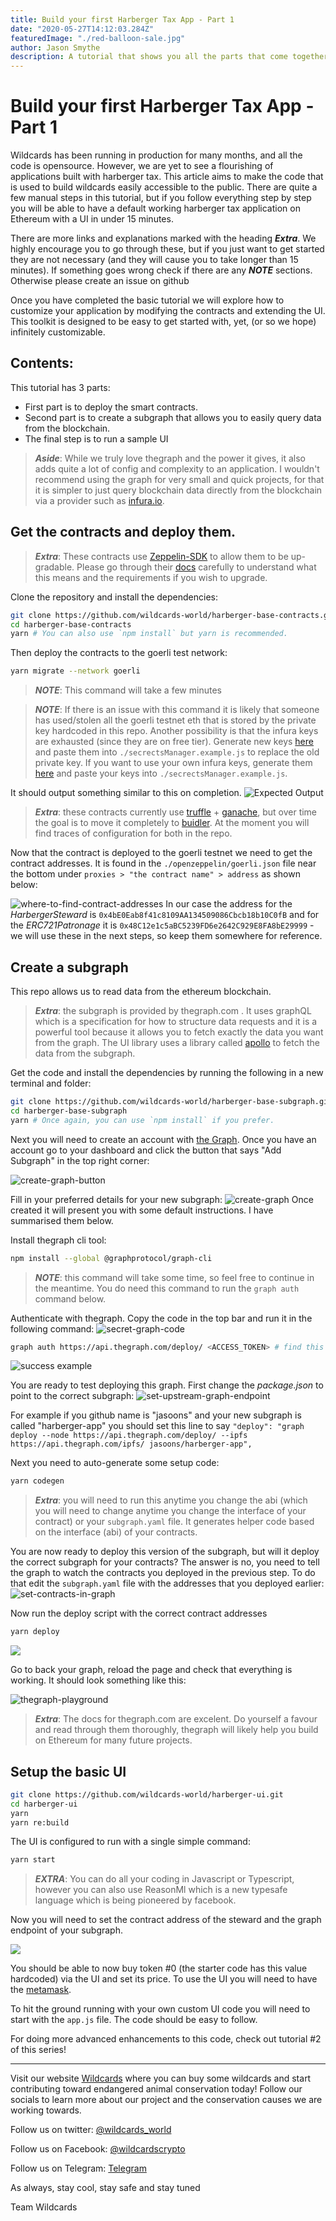 ```yaml
---
title: Build your first Harberger Tax App - Part 1
date: "2020-05-27T14:12:03.284Z"
featuredImage: "./red-balloon-sale.jpg"
author: Jason Smythe
description: A tutorial that shows you all the parts that come together to create https://wildcards.world. It acts as a good starting point if you want to create your own app that uses harberger tax.
---
```


# Build your first Harberger Tax App - Part 1

Wildcards has been running in production for many months, and all the code is opensource. However, we are yet to see a flourishing of applications built with harberger tax. This article aims to make the code that is used to build wildcards easily accessible to the public. There are quite a few manual steps in this tutorial, but if you follow everything step by step you will be able to have a default working harberger tax application on Ethereum with a UI in under 15 minutes.

There are more links and explanations marked with the heading **_Extra_**. We highly encourage you to go through these, but if you just want to get started they are not necessary (and they will cause you to take longer than 15 minutes). If something goes wrong check if there are any **_NOTE_** sections. Otherwise please create an issue on github

Once you have completed the basic tutorial we will explore how to customize your application by modifying the contracts and extending the UI. This toolkit is designed to be easy to get started with, yet, (or so we hope) infinitely customizable.

## Contents:

This tutorial has 3 parts:

- First part is to deploy the smart contracts.
- Second part is to create a subgraph that allows you to easily query data from the blockchain.
- The final step is to run a sample UI

> **_Aside_**: While we truly love thegraph and the power it gives, it also adds quite a lot of config and complexity to an application. I wouldn't recommend using the graph for very small and quick projects, for that it is simpler to just query blockchain data directly from the blockchain via a provider such as [infura.io](https://infura.io).

## Get the contracts and deploy them.

> **_Extra_**: These contracts use [Zeppelin-SDK](https://github.com/OpenZeppelin/openzeppelin-sdk) to allow them to be up-gradable. Please go through their [docs](https://openzeppelin.com/sdk/) carefully to understand what this means and the requirements if you wish to upgrade.

Clone the repository and install the dependencies:

```bash
git clone https://github.com/wildcards-world/harberger-base-contracts.git
cd harberger-base-contracts
yarn # You can also use `npm install` but yarn is recommended.
```

Then deploy the contracts to the goerli test network:

```bash
yarn migrate --network goerli
```

> **_NOTE_**: This command will take a few minutes

> **_NOTE_**: If there is an issue with this command it is likely that someone has used/stolen all the goerli testnet eth that is stored by the private key hardcoded in this repo. Another possibility is that the infura keys are exhausted (since they are on free tier). Generate new keys [here](https://iancoleman.io/bip39/) and paste them into `./secrectsManager.example.js` to replace the old private key. If you want to use your own infura keys, generate them [here](https://infura.io/) and paste your keys into `./secrectsManager.example.js`.

It should output something similar to this on completion.
![Expected Output](https://i.imgur.com/InsmRtH.png)

> **_Extra_**: these contracts currently use [truffle](https://www.trufflesuite.com/docs/truffle/reference/configuration) + [ganache](https://www.trufflesuite.com/ganache), but over time the goal is to move it completely to [buidler](https://buidler.dev/). At the moment you will find traces of configuration for both in the repo.

Now that the contract is deployed to the goerli testnet we need to get the contract addresses. It is found in the `./openzeppelin/goerli.json` file near the bottom under `proxies > "the contract name" > address` as shown below:

![where-to-find-contract-addresses](https://i.imgur.com/GrASHKv.png)
In our case the address for the _HarbergerSteward_ is `0x4bE0Eab8f41c8109AA134509086Cbcb18b10C0fB` and for the _ERC721Patronage_ it is `0x48C12e1c5aBC5239FD6e2642C929E8FA8bE29999` - we will use these in the next steps, so keep them somewhere for reference.

## Create a subgraph

This repo allows us to read data from the ethereum blockchain.

> **_Extra_**: the subgraph is provided by thegraph.com . It uses graphQL which is a specification for how to structure data requests and it is a powerful tool because it allows you to fetch exactly the data you want from the graph. The UI library uses a library called [apollo](https://www.apollographql.com/) to fetch the data from the subgraph.

Get the code and install the dependencies by running the following in a new terminal and folder:

```bash
git clone https://github.com/wildcards-world/harberger-base-subgraph.git
cd harberger-base-subgraph
yarn # Once again, you can use `npm install` if you prefer.
```

Next you will need to create an account with [the Graph](https://thegraph.com). Once you have an account go to your dashboard and click the button that says "Add Subgraph" in the top right corner:

![create-graph-button](https://i.imgur.com/PsaZYQa.png)

Fill in your preferred details for your new subgraph:
![create-graph](https://i.imgur.com/DEnfDNu.png)
Once created it will present you with some default instructions. I have summarised them below.

Install thegraph cli tool:

```bash
npm install --global @graphprotocol/graph-cli
```

> **_NOTE_**: this command will take some time, so feel free to continue in the meantime. You do need this command to run the `graph auth` command below.

Authenticate with thegraph. Copy the code in the top bar and run it in the following command:
![secret-graph-code](https://i.imgur.com/WlMCvdP.png)

```bash
graph auth https://api.thegraph.com/deploy/ <ACCESS_TOKEN> # find this access token as circled in the image above.
```

![success example](https://i.imgur.com/9v6fsfP.png)

You are ready to test deploying this graph. First change the _package.json_ to point to the correct subgraph:
![set-upstream-graph-endpoint](https://i.imgur.com/ptkktvU.png)

For example if you github name is "jasoons" and your new subgraph is called "harberger-app" you should set this line to say `"deploy": "graph deploy --node https://api.thegraph.com/deploy/ --ipfs https://api.thegraph.com/ipfs/ jasoons/harberger-app",`

Next you need to auto-generate some setup code:

```bash
yarn codegen
```

> **_Extra_**: you will need to run this anytime you change the abi (which you will need to change anytime you change the interface of your contract) or your `subgraph.yaml` file. It generates helper code based on the interface (abi) of your contracts.

You are now ready to deploy this version of the subgraph, but will it deploy the correct subgraph for your contracts? The answer is no, you need to tell the graph to watch the contracts you deployed in the previous step. To do that edit the `subgraph.yaml` file with the addresses that you deployed earlier:
![set-contracts-in-graph](https://i.imgur.com/57uJWiN.png)

Now run the deploy script with the correct contract addresses

```bash
yarn deploy
```

![](https://i.imgur.com/yyIGV4S.png)

Go to back your graph, reload the page and check that everything is working. It should look something like this:

![thegraph-playground](https://i.imgur.com/XUk7WyD.png)

> **_Extra_**: The docs for thegraph.com are excelent. Do yourself a favour and read through them thoroughly, thegraph will likely help you build on Ethereum for many future projects.

## Setup the basic UI

```bash
git clone https://github.com/wildcards-world/harberger-ui.git
cd harberger-ui
yarn
yarn re:build
```

The UI is configured to run with a single simple command:

```bash
yarn start
```

> **_EXTRA_**: You can do all your coding in Javascript or Typescript, however you can also use ReasonMl which is a new typesafe language which is being pioneered by facebook.

Now you will need to set the contract address of the steward and the graph endpoint of your subgraph.

![](https://i.imgur.com/1sseS1J.png)

You should be able to now buy token #0 (the starter code has this value hardcoded) via the UI and set its price. To use the UI you will need to have the [metamask](https://metamask.io/).

To hit the ground running with your own custom UI code you will need to start with the `app.js` file. The code should be easy to follow.

For doing more advanced enhancements to this code, check out tutorial #2 of this series!

---

Visit our website [Wildcards](https://wildcards.world) where you can buy some wildcards and start contributing toward endangered animal conservation today! Follow our socials to learn more about our project and the conservation causes we are working towards.

Follow us on twitter: [@wildcards_world](https://twitter.com/wildcards_world)

Follow us on Facebook: [@wildcardscrypto](https://www.facebook.com/wildcardscrypto)

Follow us on Telegram: [Telegram](https://t.me/wildcardsworld)

As always, stay cool, stay safe and stay tuned

Team Wildcards
